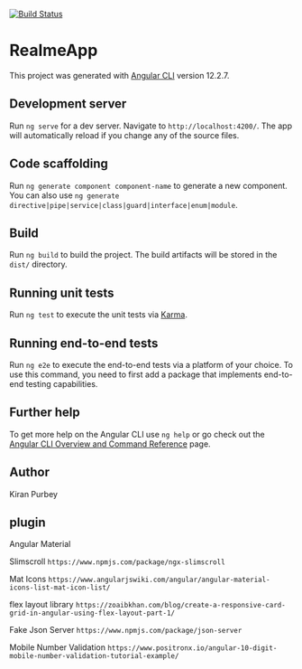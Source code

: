 [![Build Status](https://travis-ci.org/gothinkster/angular-realworld-example-app.svg?branch=master)](https://travis-ci.org/gothinkster/angular-realworld-example-app)

# RealmeApp

This project was generated with [Angular CLI](https://github.com/angular/angular-cli) version 12.2.7.

## Development server

Run `ng serve` for a dev server. Navigate to `http://localhost:4200/`. The app will automatically reload if you change any of the source files.

## Code scaffolding

Run `ng generate component component-name` to generate a new component. You can also use `ng generate directive|pipe|service|class|guard|interface|enum|module`.

## Build

Run `ng build` to build the project. The build artifacts will be stored in the `dist/` directory.

## Running unit tests

Run `ng test` to execute the unit tests via [Karma](https://karma-runner.github.io).

## Running end-to-end tests

Run `ng e2e` to execute the end-to-end tests via a platform of your choice. To use this command, you need to first add a package that implements end-to-end testing capabilities.

## Further help

To get more help on the Angular CLI use `ng help` or go check out the [Angular CLI Overview and Command Reference](https://angular.io/cli) page.


## Author
Kiran Purbey



## plugin
Angular Material

Slimscroll  `https://www.npmjs.com/package/ngx-slimscroll`

Mat Icons `https://www.angularjswiki.com/angular/angular-material-icons-list-mat-icon-list/`

flex layout library `https://zoaibkhan.com/blog/create-a-responsive-card-grid-in-angular-using-flex-layout-part-1/`

Fake Json Server   `https://www.npmjs.com/package/json-server`

Mobile Number Validation  `https://www.positronx.io/angular-10-digit-mobile-number-validation-tutorial-example/`
